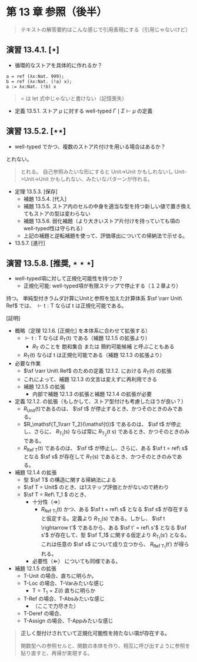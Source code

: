 # 第 13 章 参照（後半）

> テキストの解答要約はこんな感じで引用表現にする（引用じゃないけど）

## 演習 13.4.1. [$\star$]

- 循環的なストアを具体的に作れるか？

```
a = ref (λx:Nat. 999);
b = ref (λx:Nat. (!a) x);
a := λx:Nat. (!b) x
```

> = は let 式中じゃないと書けない（記憶喪失）

- 定義 13.5.1. ストア $\mu$ に対する well-typed $\Gamma \mid \Sigma \vdash \mu$ の定義

## 演習 13.5.2. [$\star\star$]

- well-typed でかつ、複数のストア片付けを用いる場合はあるか？

とれない。

> とれる。  自己参照みたいな形にすると Unit->Unit かもしれないし Unit->Unit->Unit かもしれない、みたいなパターンが作れる。

- 定理 13.5.3. [保存] 
  - 補題 13.5.4. [代入]
  - 補題 13.5.5. ストア内のセルの中身を適当な型を持つ新しい値で置き換えてもストアの型は変わらない
  - 補題 13.5.6. 弱化補題（より大きいストア片付けを持っていても項のwell-typed性は守られる）
  - 上記の補題と逆転補題を使って、評価導出についての帰納法で示せる。
- 13.5.7. [進行]

## 演習 13.5.8. [推奨, $\star\star\star$]

- well-typed項に対して正規化可能性を持つか？
  - 正規化可能: well-typed項が有限ステップで停止する（１２章より）

持つ。 単純型付きラムダ計算にUnitと参照を加えた計算体系 $\sf \rarr Unit\ Ref​$ では、 $\mathsf{\vdash t:T}​$ ならば $\mathsf{t}​$ は正規化可能である。 

[証明]

- 概略（定理 12.1.6. [正規化] を本体系に合わせて拡張する）
  -  $\mathsf{\vdash t:T}$ ならば $R_\mathsf{T}(\mathsf{t})$ である（補題 12.1.5 の拡張より）
     -   $R_\mathsf{T}$ のことを 飽和集合 または 簡約可能候補 と呼ぶこともある
  -  $R_\mathsf{T}(\mathsf{t})​$ ならば $\mathsf{t}​$ は正規化可能である（補題 12.1.3 の拡張より）
- 必要な作業
  -  $\sf \rarr Unit\ Ref$ のための定義 12.1.2. における $R_\mathsf{T}(\mathsf{t})$ の拡張
    - これによって、補題 12.1.3 の文言は変えずに再利用できる
  - 補題 12.1.5 の拡張
    - 内部で補題 12.1.3 の拡張と補題 12.1.4 の拡張が必要
- 定義 12.1.2. の拡張（もしかして、ストア型付けも考慮したほうが良い？）
  -  $R_\mathsf{Unit}(\mathsf{t})​$ であるのは、 $\sf t​$ が停止するとき、かつそのときのみである。 
  -  $R_\mathsf{T_1\rarr T_2}(\mathsf{t})$ であるのは、 $\sf t$ が停止し、さらに、 $R_\mathsf{T_1}(\mathsf{s})$ ならば常に $R_\mathsf{T_2}(\mathsf{t\ s})$ であるとき、かつそのときのみである。
  -  $R_\mathsf{Ref\ T}(\mathsf{t})$ であるのは、 $\sf t$ が停止し、さらに、ある $\sf t = ref\ s$ となる $\sf s$ が存在して $R_\mathsf{T}(\mathsf{s})$ であるとき、かつそのときのみである。
- 補題 12.1.4 の拡張
  - 型 $\sf T$ の構造に関する帰納法による
  - $\sf T = Unit$ のとき、は1ステップ評価とかがないので終わり
  - $\sf T = Ref\ T_1 $ のとき、
    - 十分性（$\Longrightarrow$） 
      -   $R_\mathsf{Ref\ T_1}(\mathsf{t})$ かつ、ある $\sf t = ref\ s$ となる $\sf s$ が存在すると仮定する。定義より $R_\mathsf{T_1}(\mathsf{s})$ である。しかし、 $\sf t \rightarrow t'$ であるから、ある $\sf t' = ref\ s'$ となる $\sf s'$ が存在して、型 $\sf T_1$ に関する仮定より $R_\mathsf{T_1}(\mathsf{s'})$ となる。これは任意の $\sf s$ について成り立つから、 $R_\mathsf{Ref\ T_1}(\mathsf{t'})$ が得られる。 
    - 必要性（$\Longleftarrow$） についても同様である。
- 補題 12.1.5 の拡張
  - T-Unit の場合、直ちに明らか。
  - T-Loc の場合、T-Varみたいな感じ
    - $\mathsf{T=T_1}=\Sigma(l)$ 直ちに明らか
  - T-Ref の場合、T-Absみたいな感じ
    - （ここで力尽きた）
  - T-Deref の場合、
  - T-Assign の場合、T-Appみたいな感じ

> **正しく型付けされていて正規化可能性を持たない項が存在する。**
>
> 関数型への参照セルと、関数の本体を作り、相互に呼び出すように参照を貼り直すと、再帰が実現する。

